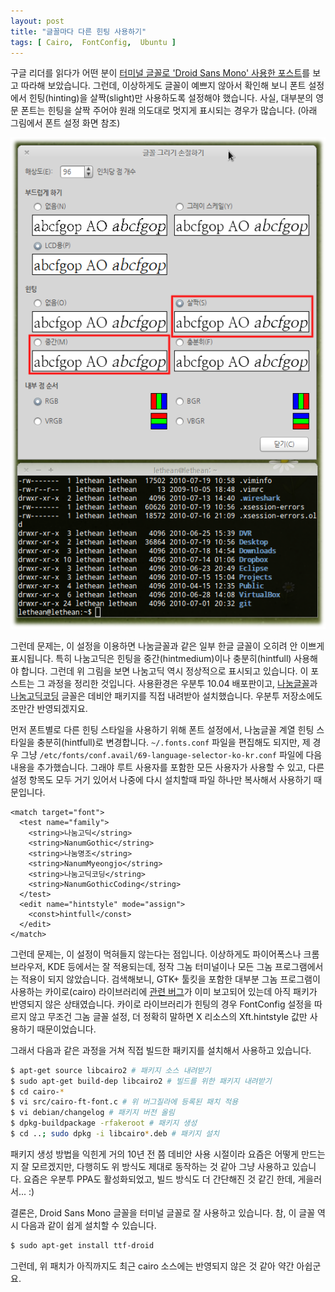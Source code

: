```yaml
---
layout: post
title: "글꼴마다 다른 힌팅 사용하기"
tags: [ Cairo,  FontConfig,  Ubuntu ]
---
```


구글 리더를 읽다가 어떤 분이 [터미널 글꼴로 'Droid Sans Mono' 사용한 포스트](http://blog.digital-scurf.org/2010/07/13#dev-fonts)를 보고 따라해 보았습니다. 그런데, 이상하게도 글꼴이 예쁘지 않아서 확인해 보니 폰트 설정에서 힌팅(hinting)을 살짝(slight)만 사용하도록 설정해야 했습니다. 사실, 대부분의 영문 폰트는 힌팅을 살짝 주어야 원래 의도대로 멋지게 표시되는 경우가 많습니다. (아래 그림에서 폰트 설정 화면 참조)

![](/figures/gnome-font-properties.png)

그런데 문제는, 이 설정을 이용하면 나눔글꼴과 같은 일부 한글 글꼴이 오히려 안 이쁘게 표시됩니다. 특히 나눔고딕은 힌팅을 중간(hintmedium)이나 충분히(hintfull) 사용해야 합니다. 그런데 위 그림을 보면 나눔고딕 역시 정상적으로 표시되고 있습니다. 이 포스트는 그 과정을 정리한 것입니다. 사용환경은 우분투 10.04 배포판이고, [나눔글꼴](http://packages.debian.org/sid/ttf-nanum)과 [나눔고딕코딩](http://packages.debian.org/sid/ttf-nanum-coding) 글꼴은 데비안 패키지를 직접 내려받아 설치했습니다. 우분투 저장소에도 조만간 반영되겠지요.

먼저 폰트별로 다른 힌팅 스타일을 사용하기 위해 폰트 설정에서, 나눔글꼴 계열 힌팅 스타일을 충분히(hintfull)로 변경합니다. `~/.fonts.conf` 파일을 편집해도 되지만, 제 경우 그냥 ﻿﻿`﻿/etc/fonts/conf.avail/69-language-selector-ko-kr.conf` 파일에 다음 내용을 추가했습니다. 그래야 루트 사용자를 포함한 모든 사용자가 사용할 수 있고, 다른 설정 항목도 모두 거기 있어서 나중에 다시 설치할때 파일 하나만 복사해서 사용하기 때문입니다.

    <match target="font">
      <test name="family">
        <string>나눔고딕</string>
        <string>NanumGothic</string>
        <string>나눔명조</string>
        <string>NanumMyeongjo</string>
        <string>나눔고딕코딩</string>
        <string>NanumGothicCoding</string>
      </test>
      <edit name="hintstyle" mode="assign">
        <const>hintfull</const>
      </edit>
    </match>

그런데 문제는, 이 설정이 먹혀들지 않는다는 점입니다. 이상하게도 파이어폭스나 크롬브라우저, KDE 등에서는 잘 적용되는데, 정작 그놈 터미널이나 모든 그놈 프로그램에서는 적용이 되지 않았습니다. 검색해보니, GTK+ 툴킷을 포함한 대부분 그놈 프로그램이 사용하는 카이로(cairo) 라이브러리에 [관련 버그](http://bugs.freedesktop.org/show_bug.cgi?id=11838)가 이미 보고되어 있는데 아직 패키가 반영되지 않은 상태였습니다. 카이로 라이브러리가 힌팅의 경우 FontConfig 설정을 따르지 않고 무조건 그놈 글꼴 설정, 더 정확히 말하면 X 리소스의 Xft.hintstyle 값만 사용하기 때문이었습니다.

그래서 다음과 같은 과정을 거쳐 직접 빌드한 패키지를 설치해서 사용하고 있습니다.

```sh
$ apt-get source libcairo2 # 패키지 소스 내려받기
$ sudo apt-get build-dep libcairo2 # 빌드를 위한 패키지 내려받기
$ cd cairo-*
$ vi src/cairo-ft-font.c # 위 버그질라에 등록된 패치 적용
$ vi debian/changelog # 패키지 버전 올림
$ dpkg-buildpackage -rfakeroot # 패키지 생성
$ cd ..; sudo dpkg -i libcairo*.deb # 패키지 설치
```

패키지 생성 방법을 익힌게 거의 10년 전 쯤 데비안 사용 시절이라 요즘은 어떻게 만드는지 잘 모르겠지만, 다행히도 위 방식도 제대로 동작하는 것 같아 그냥 사용하고 있습니다. 요즘은 우분투 PPA도 활성화되었고, 빌드 방식도 더 간단해진 것 같긴 한데, 게을러서... :)

결론은, Droid Sans Mono 글꼴을 터미널 글꼴로 잘 사용하고 있습니다. 참, 이 글꼴 역시 다음과 같이 쉽게 설치할 수 있습니다.

```sh
$ sudo apt-get install ttf-droid
```

그런데, 위 패치가 아직까지도 최근 cairo 소스에는 반영되지 않은 것 같아 약간 아쉽군요.

